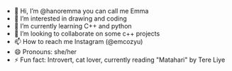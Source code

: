 - 👋 Hi, I’m @hanoremma you can call me Emma 
- 👀 I’m interested in drawing and coding
- 🌱 I’m currently learning C++ and python
- 💞️ I’m looking to collaborate on some c++ projects
- 📫 How to reach me Instagram (@emcozyu)
- 😄 Pronouns: she/her
- ⚡ Fun fact: Introvert, cat lover, currently reading "Matahari" by Tere Liye

<!---
hanoremma/hanoremma is a ✨ special ✨ repository because its `README.md` (this file) appears on your GitHub profile.
You can click the Preview link to take a look at your changes.
--->
